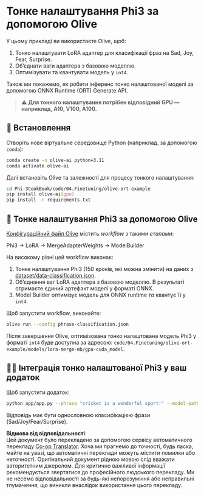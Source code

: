<!--
CO_OP_TRANSLATOR_METADATA:
{
  "original_hash": "4164123a700fecd535d850f09506d72a",
  "translation_date": "2025-07-16T16:06:35+00:00",
  "source_file": "code/03.Finetuning/olive-ort-example/README.md",
  "language_code": "uk"
}
-->
# Тонке налаштування Phi3 за допомогою Olive

У цьому прикладі ви використаєте Olive, щоб:

1. Тонко налаштувати LoRA адаптер для класифікації фраз на Sad, Joy, Fear, Surprise.
1. Об’єднати ваги адаптера з базовою моделлю.
1. Оптимізувати та квантувати модель у `int4`.

Також ми покажемо, як робити інференс тонко налаштованої моделі за допомогою ONNX Runtime (ORT) Generate API.

> **⚠️ Для тонкого налаштування потрібен відповідний GPU — наприклад, A10, V100, A100.**

## 💾 Встановлення

Створіть нове віртуальне середовище Python (наприклад, за допомогою `conda`):

```bash
conda create -n olive-ai python=3.11
conda activate olive-ai
```

Далі встановіть Olive та залежності для процесу тонкого налаштування:

```bash
cd Phi-3CookBook/code/04.Finetuning/olive-ort-example
pip install olive-ai[gpu]
pip install -r requirements.txt
```

## 🧪 Тонке налаштування Phi3 за допомогою Olive
[Конфігураційний файл Olive](../../../../../code/03.Finetuning/olive-ort-example/phrase-classification.json) містить *workflow* з такими *етапами*:

Phi3 -> LoRA -> MergeAdapterWeights -> ModelBuilder

На високому рівні цей workflow виконає:

1. Тонке налаштування Phi3 (150 кроків, які можна змінити) на даних з [dataset/data-classification.json](../../../../../code/03.Finetuning/olive-ort-example/dataset/dataset-classification.json).
1. Об’єднання ваг LoRA адаптера з базовою моделлю. В результаті отримаєте єдиний артефакт моделі у форматі ONNX.
1. Model Builder оптимізує модель для ONNX runtime *та* квантує її у `int4`.

Щоб запустити workflow, виконайте:

```bash
olive run --config phrase-classification.json
```

Після завершення Olive, оптимізована тонко налаштована модель Phi3 у форматі `int4` буде доступна за адресою: `code/04.Finetuning/olive-ort-example/models/lora-merge-mb/gpu-cuda_model`.

## 🧑‍💻 Інтеграція тонко налаштованої Phi3 у ваш додаток

Щоб запустити додаток:

```bash
python app/app.py --phrase "cricket is a wonderful sport!" --model-path models/lora-merge-mb/gpu-cuda_model
```

Відповідь має бути однословною класифікацією фрази (Sad/Joy/Fear/Surprise).

**Відмова від відповідальності**:  
Цей документ було перекладено за допомогою сервісу автоматичного перекладу [Co-op Translator](https://github.com/Azure/co-op-translator). Хоча ми прагнемо до точності, будь ласка, майте на увазі, що автоматичні переклади можуть містити помилки або неточності. Оригінальний документ рідною мовою слід вважати авторитетним джерелом. Для критично важливої інформації рекомендується звертатися до професійного людського перекладу. Ми не несемо відповідальності за будь-які непорозуміння або неправильні тлумачення, що виникли внаслідок використання цього перекладу.